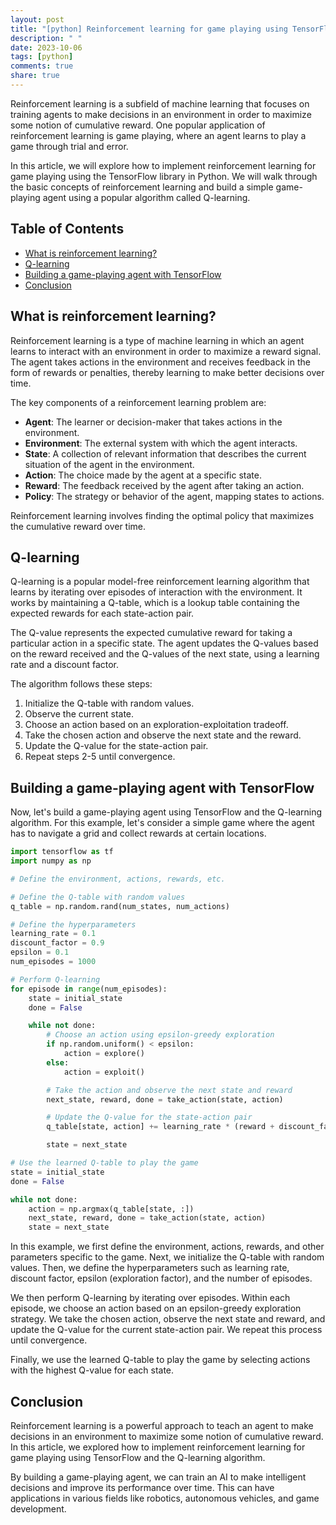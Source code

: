 ```yaml
---
layout: post
title: "[python] Reinforcement learning for game playing using TensorFlow"
description: " "
date: 2023-10-06
tags: [python]
comments: true
share: true
---
```


Reinforcement learning is a subfield of machine learning that focuses on training agents to make decisions in an environment in order to maximize some notion of cumulative reward. One popular application of reinforcement learning is game playing, where an agent learns to play a game through trial and error.

In this article, we will explore how to implement reinforcement learning for game playing using the TensorFlow library in Python. We will walk through the basic concepts of reinforcement learning and build a simple game-playing agent using a popular algorithm called Q-learning.

## Table of Contents
- [What is reinforcement learning?](#what-is-reinforcement-learning)
- [Q-learning](#q-learning)
- [Building a game-playing agent with TensorFlow](#building-a-game-playing-agent-with-tensorflow)
- [Conclusion](#conclusion)

## What is reinforcement learning?

Reinforcement learning is a type of machine learning in which an agent learns to interact with an environment in order to maximize a reward signal. The agent takes actions in the environment and receives feedback in the form of rewards or penalties, thereby learning to make better decisions over time.

The key components of a reinforcement learning problem are:

- **Agent**: The learner or decision-maker that takes actions in the environment.
- **Environment**: The external system with which the agent interacts.
- **State**: A collection of relevant information that describes the current situation of the agent in the environment.
- **Action**: The choice made by the agent at a specific state.
- **Reward**: The feedback received by the agent after taking an action.
- **Policy**: The strategy or behavior of the agent, mapping states to actions.

Reinforcement learning involves finding the optimal policy that maximizes the cumulative reward over time.

## Q-learning

Q-learning is a popular model-free reinforcement learning algorithm that learns by iterating over episodes of interaction with the environment. It works by maintaining a Q-table, which is a lookup table containing the expected rewards for each state-action pair.

The Q-value represents the expected cumulative reward for taking a particular action in a specific state. The agent updates the Q-values based on the reward received and the Q-values of the next state, using a learning rate and a discount factor.

The algorithm follows these steps:

1. Initialize the Q-table with random values.
2. Observe the current state.
3. Choose an action based on an exploration-exploitation tradeoff.
4. Take the chosen action and observe the next state and the reward.
5. Update the Q-value for the state-action pair.
6. Repeat steps 2-5 until convergence.

## Building a game-playing agent with TensorFlow

Now, let's build a game-playing agent using TensorFlow and the Q-learning algorithm. For this example, let's consider a simple game where the agent has to navigate a grid and collect rewards at certain locations.

```python
import tensorflow as tf
import numpy as np

# Define the environment, actions, rewards, etc.

# Define the Q-table with random values
q_table = np.random.rand(num_states, num_actions)

# Define the hyperparameters
learning_rate = 0.1
discount_factor = 0.9
epsilon = 0.1
num_episodes = 1000

# Perform Q-learning
for episode in range(num_episodes):
    state = initial_state
    done = False

    while not done:
        # Choose an action using epsilon-greedy exploration
        if np.random.uniform() < epsilon:
            action = explore()
        else:
            action = exploit()

        # Take the action and observe the next state and reward
        next_state, reward, done = take_action(state, action)

        # Update the Q-value for the state-action pair
        q_table[state, action] += learning_rate * (reward + discount_factor * np.max(q_table[next_state, :]) - q_table[state, action])

        state = next_state

# Use the learned Q-table to play the game
state = initial_state
done = False

while not done:
    action = np.argmax(q_table[state, :])
    next_state, reward, done = take_action(state, action)
    state = next_state
```

In this example, we first define the environment, actions, rewards, and other parameters specific to the game. Next, we initialize the Q-table with random values. Then, we define the hyperparameters such as learning rate, discount factor, epsilon (exploration factor), and the number of episodes.

We then perform Q-learning by iterating over episodes. Within each episode, we choose an action based on an epsilon-greedy exploration strategy. We take the chosen action, observe the next state and reward, and update the Q-value for the current state-action pair. We repeat this process until convergence.

Finally, we use the learned Q-table to play the game by selecting actions with the highest Q-value for each state.

## Conclusion

Reinforcement learning is a powerful approach to teach an agent to make decisions in an environment to maximize some notion of cumulative reward. In this article, we explored how to implement reinforcement learning for game playing using TensorFlow and the Q-learning algorithm.

By building a game-playing agent, we can train an AI to make intelligent decisions and improve its performance over time. This can have applications in various fields like robotics, autonomous vehicles, and game development.